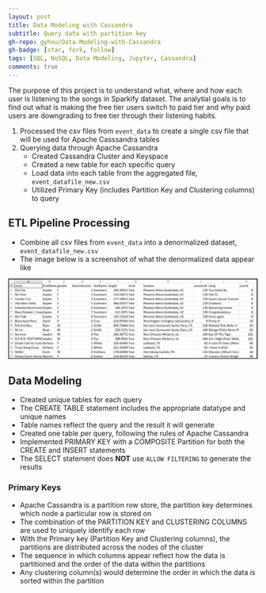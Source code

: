 ```yaml
---
layout: post
title: Data Modeling with Cassandra
subtitle: Query data with partition key 
gh-repo: gyhou/Data-Modeling-with-Cassandra
gh-badge: [star, fork, follow]
tags: [SQL, NoSQL, Data Modeling, Jupyter, Cassandra]
comments: true
---
```

The purpose of this project is to understand what, where and how each user is listening to the songs in Sparkify dataset. The analytial goals is to find out what is making the free tier users switch to paid tier and why paid users are downgrading to free tier through their listening habits.

1. Processed the csv files from `event_data` to create a single csv file that will be used for Apache Casssandra tables
1. Querying data through Apache Cassandra
    - Created Cassandra Cluster and Keyspace
    - Created a new table for each specific query
    - Load data into each table from the aggregated file, `event_datafile_new.csv`
    - Utilized Primary Key (includes Partition Key and Clustering columns) to query

## ETL Pipeline Processing
- Combine all csv files from `event_data` into a denormalized dataset, `event_datafile_new.csv`
- The image below is a screenshot of what the denormalized data appear like

![](/img/image_event_datafile_new.jpg)

## Data Modeling
- Created unique tables for each query
- The CREATE TABLE statement includes the appropriate datatype and unique names
- Table names reflect the query and the result it will generate
- Created one table per query, following the rules of Apache Cassandra
- Implemented PRIMARY KEY with a COMPOSITE Partition for both the CREATE and INSERT statements
- The SELECT statement does **NOT** use `ALLOW FILTERING` to generate the results

### Primary Keys
- Apache Cassandra is a partition row store, the partition key determines which node a particular row is stored on
- The combination of the PARTITION KEY and CLUSTERING COLUMNS are used to uniquely identify each row
- With the Primary key (Partition Key and Clustering columns), the partitions are distributed across the nodes of the cluster
- The sequence in which columns appear reflect how the data is partitioned and the order of the data within the partitions
- Any clustering column(s) would determine the order in which the data is sorted within the partition
